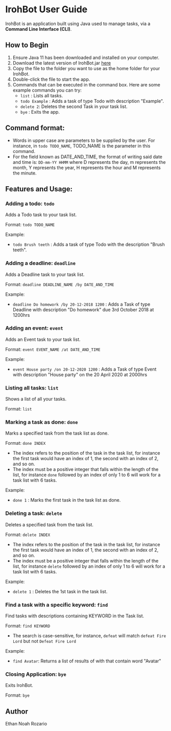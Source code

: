 # IrohBot User Guide

IrohBot is an application built using Java used to manage tasks, via a **Command Line Interface (CLI)**.

## How to Begin

1. Ensure Java 11 has been downloaded and installed on your computer.
2. Download the latest version of IrohBot.jar [here](https://github.com/EthanTheGoondu/ip/releases/download/A-Release/IrohBot.jar)
3. Copy the file to the folder you want to use as the home folder for your IrohBot.
4. Double-click the file to start the app.
5. Commands that can be executed in the command box. Here are some example commands you can try:
   - `list` : Lists all tasks.
   - `todo Example` : Adds a task of type Todo with description "Example".
   - `delete 2`: Deletes the second Task in your task list.
   - `bye` : Exits the app.



## Command format:

* Words in upper case are parameters to be supplied by the user. For instance,  in `todo TODO_NAME`, TODO_NAME is the parameter in this command.
* For the field known as DATE_AND_TIME, the format of writing said date and time is: `DD-mm-YY HHMM` where D represents the day, m represents the month, Y represents the year, H represents the hour and M represents the minute.



## Features and Usage:

### Adding a todo: `todo` 

Adds a Todo task to your task list.

Format: `todo TODO_NAME`

Example:

* `todo Brush teeth` : Adds a task of type Todo with the description "Brush teeth".



### Adding a deadline: `deadline`

Adds a Deadline task to your task list.

Format: `deadline DEADLINE_NAME /by DATE_AND_TIME`

Example:

* `deadline Do homework /by 20-12-2018 1200` : Adds a Task of type Deadline with description "Do homework" due 3rd October 2018 at 1200hrs



### Adding an event: `event`

Adds an Event task to your task list.

Format:  `event EVENT_NAME /at DATE_AND_TIME`

Example:

* `event House party /on 20-12-2020 1200` : Adds a Task of type Event with description "House party" on the 20 April 2020 at 2000hrs



### Listing all tasks: `list`

Shows a list of all your tasks.

Format: `list`



### Marking a task as done: `done`

Marks a specified task from the task list as done.

Format: `done INDEX`

* The index refers to the position of the task in the task list, for instance the first task would have an index of 1, the second with an index of 2, and so on.
* The index must be a positive integer that falls within the length of the list, for instance `done` followed by an index of only 1 to 6 will work for a task list with 6 tasks.

Example:

* `done 1` : Marks the first task in the task list as done.



### Deleting a task: `delete`

Deletes a specified task from the task list.

Format: `delete INDEX`

* The index refers to the position of the task in the task list, for instance the first task would have an index of 1, the second with an index of 2, and so on.
* The index must be a positive integer that falls within the length of the list, for instance `delete` followed by an index of only 1 to 6 will work for a task list with 6 tasks.

Example:

* `delete 1` : Deletes the 1st task in the task list.



### Find a task with a specific keyword: `find`

Find tasks with descriptions containing KEYWORD in the Task list.

Format: `find KEYWORD`

* The search is case-sensitive, for instance, `defeat` will match `defeat Fire Lord` but not `Defeat Fire Lord`

Example:

* `find Avatar`: Returns a list of results of with that contain word "Avatar"



### Closing Application: `bye`

Exits IrohBot.

Format: `bye`



## Author

Ethan Noah Rozario